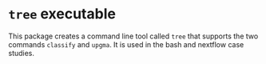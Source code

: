 # `tree` executable

This package creates a command line tool called `tree` that supports the two
commands `classify` and `upgma`. It is used in the bash and nextflow case
studies. 
